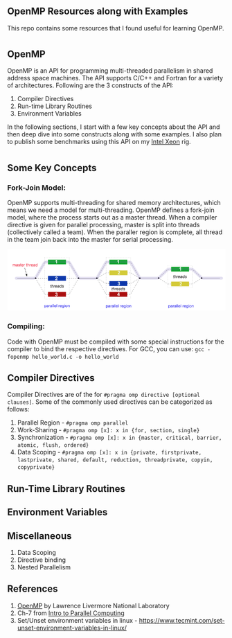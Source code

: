 ## OpenMP Resources along with Examples

This repo contains some resources that I found useful for learning OpenMP.

#

## OpenMP

OpenMP is an API for programming multi-threaded parallelism in shared address space machines. The API supports C/C++ and Fortran for a variety of architectures. Following are the 3 constructs of the API:

1. Compiler Directives
2. Run-time Library Routines
3. Environment Variables

In the following sections, I start with a few key concepts about the API and then deep dive into some constructs along with some examples. I also plan to publish some benchmarks using this API on my [Intel Xeon](https://ark.intel.com/content/www/us/en/ark/products/91767/intel-xeon-processor-e5-2650-v4-30m-cache-2-20-ghz.html) rig.

#
## Some Key Concepts


### Fork-Join Model:
OpenMP supports multi-threading for shared memory architectures, which means we need a model for multi-threading. OpenMP defines a fork-join model, where the process starts out as a master thread. When a compiler directive is given for parallel processing, master is split into threads (collectively called a team). When the paraller region is complete, all thread in the team join back into the master for serial processing.

![](./images/fork_join2.gif)

### Compiling:
Code with OpenMP must be compiled with some special instructions for the compiler to bind the respective directives. For GCC, you can use: 
`gcc -fopenmp hello_world.c -o hello_world` 

## Compiler Directives
Compiler Directives are of the for `#pragma omp directive [optional clauses]`. Some of the commonly used directives can be categorized as follows:
1. Parallel Region - `#pragma omp parallel`
2. Work-Sharing - `#pragma omp [x]: x in {for, section, single}`
3. Synchronization - `#pragma omp [x]: x in {master, critical, barrier, atomic, flush, ordered}`
4. Data Scoping - `#pragma omp [x]: x in {private, firstprivate, lastprivate, shared, default, reduction, threadprivate, copyin, copyprivate}`

## Run-Time Library Routines

## Environment Variables

## Miscellaneous
1. Data Scoping
2. Directive binding
3. Nested Parallelism


## References
1. [OpenMP](https://computing.llnl.gov/tutorials/openMP/  ) by Lawrence Livermore National Laboratory
2. Ch-7 from [Intro to Parallel Computing](https://www.amazon.com/Introduction-Parallel-Computing-Ananth-Grama/dp/0201648652)
3. Set/Unset environment variables in linux - https://www.tecmint.com/set-unset-environment-variables-in-linux/